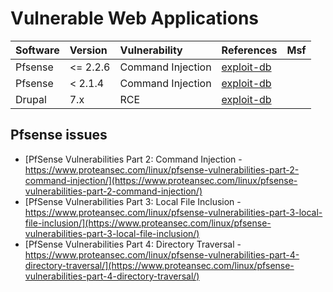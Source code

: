 # Vulnerable Web Applications

| Software | Version  | Vulnerability     | References | Msf |
| :------- | :------- | :---------------- | :--------- | :-- |
| Pfsense  | <= 2.2.6 | Command Injection | [exploit-db](https://www.exploit-db.com/exploits/39709/) | |
| Pfsense  |  < 2.1.4 | Command Injection | [exploit-db](https://www.exploit-db.com/exploits/43560)  | |
| Drupal   |      7.x | RCE | [exploit-db](https://www.exploit-db.com/exploits/41564) |   |


## Pfsense issues
- [PfSense Vulnerabilities Part 2: Command Injection - https://www.proteansec.com/linux/pfsense-vulnerabilities-part-2-command-injection/](https://www.proteansec.com/linux/pfsense-vulnerabilities-part-2-command-injection/)
- [PfSense Vulnerabilities Part 3: Local File Inclusion - https://www.proteansec.com/linux/pfsense-vulnerabilities-part-3-local-file-inclusion/](https://www.proteansec.com/linux/pfsense-vulnerabilities-part-3-local-file-inclusion/)
- [PfSense Vulnerabilities Part 4: Directory Traversal - https://www.proteansec.com/linux/pfsense-vulnerabilities-part-4-directory-traversal/](https://www.proteansec.com/linux/pfsense-vulnerabilities-part-4-directory-traversal/)
